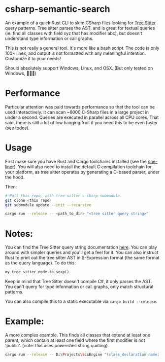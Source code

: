 # csharp-semantic-search
An example of a quick Rust CLI to skim CSharp files looking for [Tree Sitter](https://tree-sitter.github.io/tree-sitter/) query patterns. Tree sitter parses the AST, and is great for textual queries (ie. find all classes with field xyz that has modifier abc), but doesn't understand type information or call graphs.

This is not really a general tool. It's more like a bash script. The code is only 100~ lines, and output is not formatted with any meaningful intention. Customize it to your needs! 

Should absolutely support Windows, Linux, and OSX. (But only tested on Windows, 🙇🏻‍♂️)

# Performance

Particular attention was paid towards performance so that the tool can be used interactively. It can scan ~6000  C-Sharp files in a large project in under a second. Queries are executed in parallel across all CPU cores. That said, there is still a lot of low hanging fruit if you need this to be even faster (see todos).

# Usage

First make sure you have Rust and Cargo toolchains installed (see the [one-liner](https://www.rust-lang.org/tools/install)). You will also need to install the default C compilation toolchain for your platform, as tree sitter operates by generating a C-based parser, under the hood. 

Then:

```bash
# Pull this repo, with tree sitter c-sharp submodule.
git clone <this repo>
git submodule update --init --recursive

cargo run --release -- <path_to_dir> "<tree sitter query string>"
```

# Notes:

You can find the Tree Sitter query string documentation [here](https://tree-sitter.github.io/tree-sitter/using-parsers#pattern-matching-with-queries). You can play around with simpler queries and you'll get a feel for it. You can also instruct Rust to print out the tree sitter AST in S-Expression format (the same format as the query language). To do this:

```rust
my_tree_sitter_node.to_sexp()
```

Keep in mind that Tree Sitter doesn't compile C#, it only parses the AST. You can't query for type information or call graphs, only match structural patterns.

You can also compile this to a static executable via `cargo build --release`.


# Example:

A more complex example. This finds all classes that extend at least one parent, which contain at least one field where the first modifier is not 'public'. (note: this uses powershell string quoting).
```bash
cargo run --release -- D:\Projects\EcsEngine "(class_declaration name: (identifier) bases: (base_list (identifier) @parent) body: (declaration_list (field_declaration . (modifier) @modifier) @field (#not-eq? @modifier ""public"")))"'
```


